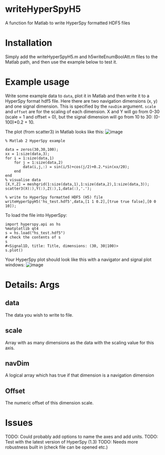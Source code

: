 # writeHyperSpyH5
A function for Matlab to write HyperSpy formatted HDF5 files

# Installation
Simply add the writeHyperSpyH5.m and h5writeEnumBoolAtt.m files to the Matlab path, and then use the example below to test it.

# Example usage
Write some example data to `data`, plot it in Matlab and then write it to a HyperSpy format hdf5 file. Here there are two navigation dimensions (x, y) and one signal dimension. This is specified by the `navDim` argument. `scale` and `offset` are for the scaling of each dimension. X and Y will go from 0-30 (scale = 1 and offset = 0), but the signal dimension will go from 10 to 30: (0-100)*0.2 + 10.

The plot (from scatter3) in Matlab looks like this:
![image](https://user-images.githubusercontent.com/23404786/31942039-e4df8f80-b8bb-11e7-9acd-2ce3a5f7dd0c.png)
```
% Matlab 2 HyperSpy example

data = zeros(30,30,100);
xx = 1:size(data,3);
for i = 1:size(data,1)
    for j = 1:size(data,2)
        data(i,j,:) = sin(i/5)+cos(j/2)+0.2.*sin(xx/20);
    end
end
% visualise data
[X,Y,Z] = meshgrid(1:size(data,1),1:size(data,2),1:size(data,3));
scatter3(X(:),Y(:),Z(:),1,data(:),'.');

% write to HyperSpy formatted HDF5 (H5) file
writeHyperSpyH5('hs_test.hdf5',data,[1 1 0.2],[true true false],[0 0 10]);
```

To load the file into HyperSpy:
```
import hyperspy.api as hs
%matplotlib qt4
s = hs.load("hs_test.hdf5")
# check the contents of s
s
#<Signal1D, title: Title, dimensions: (30, 30|100)>
s.plot()
```

Your HyperSpy plot should look like this with a navigator and signal plot windows:
![image](https://user-images.githubusercontent.com/23404786/31942169-5c89404e-b8bc-11e7-8a43-e665860fb15f.png)

# Details: Args
## data
The data you wish to write to file.
## scale
Array with as many dimensions as the data with the scaling value for this axis.
## navDim
A logical array which has true if that dimension is a navigation dimension
## Offset 
The numeric offset of this dimension scale.

# Issues
TODO: Could probably add options to name the axes and add units.
TODO: Test with the latest version of HyperSpy (1.3)
TODO: Needs more robustness built in (check file can be opened etc.)
